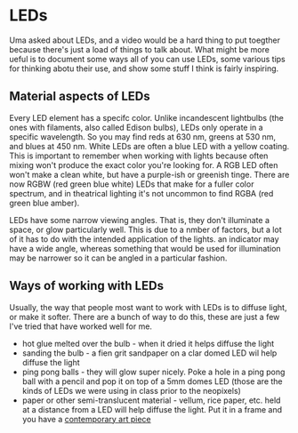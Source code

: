 # LEDs 
Uma asked about LEDs, and a video would be a hard thing to put toegther because there's just a load of things to talk about. What might be more ueful is to document some ways all of you can use LEDs, some various tips for thinking abotu their use, and show some stuff I think is fairly inspiring.

## Material aspects of LEDs
Every LED element has a specifc color. Unlike incandescent lightbulbs (the ones with filaments, also called Edison bulbs), LEDs only operate in a specific wavelength. So you may find reds at 630 nm, greens at 530 nm, and blues at 450 nm. White LEDs are often a blue LED with a yellow coating. This is important to remember when working with lights because often mixing won't produce the exact color you're looking for. A RGB LED often won't make a clean white, but have a purple-ish or greenish tinge. There are now RGBW (red green blue white) LEDs that make for a fuller color spectrum, and in theatrical lighting it's not uncommon to find RGBA (red green blue amber). 

LEDs have some narrow viewing angles. That is, they don't illuminate a space, or glow particularly well. This is due to a nmber of factors, but a lot of it has to do with the intended application of the lights. an indicator may have a wide angle, whereas something that would be used for illumination may be narrower so it can be angled in a particular fashion.

## Ways of working with LEDs 
Usually, the way that people most want to work with LEDs is to diffuse light, or make it softer. There are a bunch of way to do this, these are just a few I've tried that have worked well for me.
* hot glue melted over the bulb - when it dried it helps diffuse the light
* sanding the bulb - a fien grit sandpaper on a clar domed LED wil help diffuse the light
* ping pong balls - they will glow super nicely. Poke a hole in a ping pong ball with a pencil and pop it on top of a 5mm domes LED (those are the kinds of LEDs we were using in class prior to the neopixels)
* paper or other semi-translucent material - vellum, rice paper, etc. held at a distance from a LED will help diffuse the light. Put it in a frame and you have a [contemporary art piece](https://www.moma.org/collection/works/117948?sov_referrer=artist&artist_id=34787&page=1)